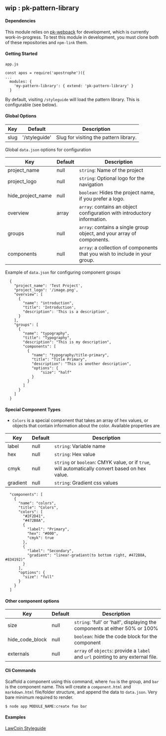 ## wip : pk-pattern-library

#### Dependencies

This module relies on [pk-webpack](https://github.com/punkave/pk-webpack) for development, which is currently work-in-progress. To test this module in development, you must clone both of these repositories and `npm-link` them.

#### Getting Started

```
app.js

const apos = require('apostrophe')({
...
  modules: {
    'my-pattern-library': { extend: 'pk-pattern-library' }
  }
```

By default, visiting `/styleguide` will load the pattern library. This is configurable (see below).


#### Global Options

Key | Default | Description
---|---|---
slug | '/styleguide' | Slug for visiting the pattern library.

Global `data.json` options for configuration

Key | Default | Description
---|---|---
project_name | null | `string`: Name of the project
project_logo | null | `string`: Optional logo for the navigation
hide_project_name | null | `boolean`: Hides the project name, if you prefer a logo.
overview | array | `array`: contains an object configuration with introductory information.
groups | null | `array`: contains a single group object, and your array of components.
components | null | `array`: a collection of components that you wish to include in your group.

Example of `data.json` for configuring component groups
```
  {
    "project_name": 'Test Project',
    "project_logo": '/image.png',
    "overview": [
      {
        "name": "introduction",
        "title": 'Introduction',
        "description": 'This is a description',
      }
    ],
    "groups": [
      {
        "name": "typography",
        "title": "Typography",
        "description": "This is my description",
        "components": [
          {
            "name": "typography/title-primary",
            "title": "Title Primary",
            "description": "This is another description",
            "options": {
                "size": "half"
            }
          }
        ]
      }
    ]
  }
```

#### Special Component Types
- `Colors` is a special component that takes an array of hex values, or objects that contain information about the color. Available properties are

Key | Default | Description
---|---|---
label | null | `string`: Variable name
hex | null | `string`: Hex value
cmyk | null | `string` or `boolean`: CMYK value, or if `true`, will automatically convert based on hex value.
gradient | null | `string`: Gradient css values
```
  "components": [
    {
      "name": "colors",
      "title": "Colors",
      "colors": [
        "#2F2D41",
        "#472B8A",
        {
          "label": "Primary",
          "hex": "#000",
          "cmyk": true
        },
        {
          "label": "Secondary",
          "gradient": "linear-gradient(to bottom right, #472B8A, #834192)"
        }
      ],
      "options": {
        "size": "full"
      }
    }
  ]
```

#### Other component options

Key | Default | Description
---|---|---
size | null | `string`: 'full' or 'half', displaying the components at either 50% or 100%
hide_code_block | null | `boolean`: hide the code block for the component
externals | null | `array` of `objects`: provide a `label` and `url` pointing to any external file.

#### Cli Commands

Scaffold a component using this command, where `foo` is the group, and `bar` is the component name. This will create a `component.html` and `markdown.html` file/folder structure, and append the data to `data.json`. Very bare minimum required to render.

```
$ node app MODULE_NAME:create foo bar
```

#### Examples

[LawCoin Styleguide](http://lawcoin.punkave.net/styleguide)

